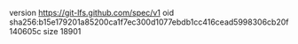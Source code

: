 version https://git-lfs.github.com/spec/v1
oid sha256:b15e179201a85200ca1f7ec300d1077ebdb1cc416cead5998306cb20f140605c
size 18901
